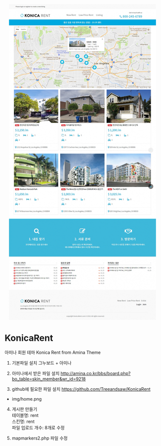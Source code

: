 <center>
  
  <img src='https://github.com/Treeandsaw/KonicaRent/blob/master/konica.png'>
  
</center>


# KonicaRent
아미나 회원 테마 Konica Rent from Amina Theme

1. 기본파일 설치
그누보드 + 아미나

2. 아미나에서 받은 파일 설치 
http://amina.co.kr/bbs/board.php?bo_table=skin_member&wr_id=9218

3. github에 필요한 파일 설치
https://github.com/Treeandsaw/KonicaRent
- img/home.png

4. 게시판 만들기 <br>
테이블명: rent <br>
스킨명: rent <br>
파일 업로드 개수: 8개로 수정 <br>

5. mapmarkers2.php 파일 수정

